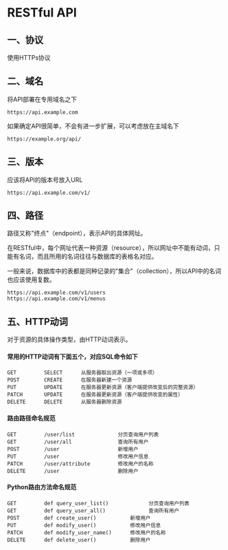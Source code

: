 # RESTful API

## 一、协议
使用HTTPs协议

## 二、域名
将API部署在专用域名之下
```
https://api.example.com
```

如果确定API很简单，不会有进一步扩展，可以考虑放在主域名下
```
https://example.org/api/
```

## 三、版本
应该将API的版本号放入URL
```
https://api.example.com/v1/
```

## 四、路径
路径又称"终点"（endpoint），表示API的具体网址。

在RESTful中，每个网址代表一种资源（resource），所以网址中不能有动词，只能有名词，而且所用的名词往往与数据库的表格名对应。

一般来说，数据库中的表都是同种记录的"集合"（collection），所以API中的名词也应该使用复数。
```
https://api.example.com/v1/users
https://api.example.com/v1/menus
```

## 五、HTTP动词
对于资源的具体操作类型，由HTTP动词表示。

#### 常用的HTTP动词有下面五个，对应SQL命令如下
```
GET         SELECT      从服务器取出资源（一项或多项）
POST        CREATE      在服务器新建一个资源
PUT         UPDATE      在服务器更新资源（客户端提供改变后的完整资源）
PATCH       UPDATE      在服务器更新资源（客户端提供改变的属性）
DELETE      DELETE      从服务器删除资源
```

#### 路由路径命名规范
```
GET         /user/list              分页查询用户列表
GET         /user/all               查询所有用户
POST        /user                   新增用户
PUT         /user                   修改用户信息
PATCH       /user/attribute         修改用户的名称
DELETE      /user                   删除用户
```

#### Python路由方法命名规范
```
GET         def query_user_list()             分页查询用户列表
GET         def query_user_all()              查询所有用户
POST        def create_user()           新增用户
PUT         def modify_user()           修改用户信息
PATCH       def modify_user_name()      修改用户的名称
DELETE      def delete_user()           删除用户
```
